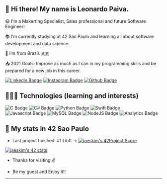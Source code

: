 ## 👋 Hi there! My name is Leonardo Paiva.

😃 I'm a Makerting Specialist, Sales professional and future Software Engineer!

:books: I’m currently studying at 42 Sao Paulo and learning all about software development and data science.

:house_with_garden: I’m from Brazil. 🇧🇷

:outbox_tray: 2021 Goals: Improve as much as I can in my programming skills and be prepared for a new job in this career.


[![Linkedin Badge](https://img.shields.io/badge/LinkedIn-0077B5?style=for-the-badge&logo=linkedin&logoColor=white&link=https://www.linkedin.com/in/leonardohpaiva/)](https://www.linkedin.com/in/leonardohpaiva/)    [![Instagram Badge](https://img.shields.io/badge/Instagram-E4405F?style=for-the-badge&logo=instagram&logoColor=white&link=https://www.instagram.com/leohpaiva/)](https://www.instagram.com/leohpaiva/)   [![Github Badge](https://img.shields.io/badge/GitHub-100000?style=for-the-badge&logo=github&logoColor=white&link=https://github.com/leonardohpaiva)](https://github.com/leonardohpaiva)


## 👨🏻‍💻 Technologies (learning and interests)

![C Badge](https://img.shields.io/badge/C-00599C?style=for-the-badge&logo=c&logoColor=white)   ![C# Badge](https://img.shields.io/badge/C%23-239120?style=for-the-badge&logo=c-sharp&logoColor=white)   ![Python Badge](https://img.shields.io/badge/Python-FFD43B?style=for-the-badge&logo=python&logoColor=darkgreen)   ![Swift Badge](https://img.shields.io/badge/Swift-FA7343?style=for-the-badge&logo=swift&logoColor=white)   ![Javascript Badge](https://img.shields.io/badge/JavaScript-323330?style=for-the-badge&logo=javascript&logoColor=F7DF1E)   ![MySQL Badge](https://img.shields.io/badge/MySQL-00000F?style=for-the-badge&logo=mysql&logoColor=white)   ![NodeJS Badge](https://img.shields.io/badge/Node.js-43853D?style=for-the-badge&logo=node-dot-js&logoColor=white)   ![Analytics Badge](https://img.shields.io/badge/Google%20Analytics-E37400?style=for-the-badge&logo=google%20analytics&logoColor=white)


## 🚀 My stats in 42 Sao Paulo

- Last project finished: #1 Libft -> 
[![jaeskim's 42Project Score](https://badge42.herokuapp.com/api/project/lehenriq/Libft)](https://github.com/JaeSeoKim/badge42)

[![jaeskim's 42 stats](https://badge42.herokuapp.com/api/stats/lehenriq?privacyName=true&cursus=42cursus)](https://github.com/JaeSeoKim/badge42)


- Thanks for visiting.✌️ 

- Be my guest and Enjoy it!!

----------------------------------------------------------------------------------
<!--
**leonardohpaiva/leonardohpaiva** is a ✨ _special_ ✨ repository because its `README.md` (this file) appears on your GitHub profile.

Here are some ideas to get you started:

- 🔭 I’m currently working on ...
- 🌱 I’m currently learning ...
- 👯 I’m looking to collaborate on ...
- 🤔 I’m looking for help with ...
- 💬 Ask me about ...
- 📫 How to reach me: ...
- 😄 Pronouns: ...
- ⚡ Fun fact: ...
-->
